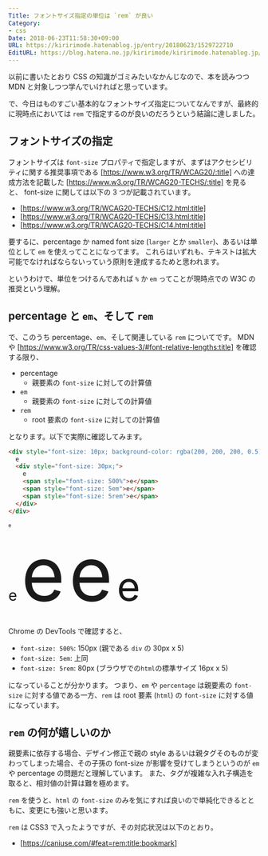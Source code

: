 ```yaml
---
Title: フォントサイズ指定の単位は `rem` が良い
Category:
- css
Date: 2018-06-23T11:58:30+09:00
URL: https://kiririmode.hatenablog.jp/entry/20180623/1529722710
EditURL: https://blog.hatena.ne.jp/kiririmode/kiririmode.hatenablog.jp/atom/entry/17391345971656858741
---
```



以前に書いたとおり CSS の知識がゴミみたいなかんじなので、本を読みつつ MDN と対象しつつ学んでいければと思っています。

で、今日はものすごい基本的なフォントサイズ指定についてなんですが、最終的に現時点においては `rem` で指定するのが良いのだろうという結論に達しました。

## フォントサイズの指定

フォントサイズは `font-size` プロパティで指定しますが、まずはアクセシビリティに関する推奨事項である [https://www.w3.org/TR/WCAG20/:title] への達成方法を記載した [https://www.w3.org/TR/WCAG20-TECHS/:title] を見ると、
font-size に関しては以下の 3 つが記載されています。

- [https://www.w3.org/TR/WCAG20-TECHS/C12.html:title]
- [https://www.w3.org/TR/WCAG20-TECHS/C13.html:title]
- [https://www.w3.org/TR/WCAG20-TECHS/C14.html:title]

要するに、percentage か named font size (`larger` とか `smaller`)、あるいは単位として `em` を使えってことになってます。
これらはいずれも、テキストは拡大可能でなければならないっていう原則を達成するためと思われます。

というわけで、単位をつけるんであれば `%` か `em` ってことが現時点での W3C の推奨という理解。

## percentage と `em`、そして `rem`

で、このうち percentage、`em`、そして関連している `rem` についてです。
MDN や [https://www.w3.org/TR/css-values-3/#font-relative-lengths:title] を確認する限り、

- percentage
    - 親要素の `font-size` に対しての計算値
- `em`
    - 親要素の `font-size` に対しての計算値
- `rem`
    - root 要素の `font-size` に対しての計算値

となります。以下で実際に確認してみます。

```html
<div style="font-size: 10px; background-color: rgba(200, 200, 200, 0.5)">
  e
  <div style="font-size: 30px;">
    e
    <span style="font-size: 500%">e</span>
    <span style="font-size: 5em">e</span>
    <span style="font-size: 5rem">e</span>
  </div>
</div>
```

<div style="font-size: 10px;">
  e
  <div style="font-size: 30px;">
    e
    <span style="font-size: 500%">e</span>
    <span style="font-size: 5em">e</span>
    <span style="font-size: 5rem">e</span>
  </div>
</div>

Chrome の DevTools で確認すると、

- `font-size: 500%`: 150px (親である `div` の 30px x 5)
- `font-size: 5em`: 上同
- `font-size: 5rem`: 80px (ブラウザでの`html`の標準サイズ 16px x 5)

になっていることが分かります。
つまり、`em` や `percentage` は親要素の `font-size` に対する値である一方、`rem` は root 要素 (`html`) の `font-size` に対する値になっています。

## `rem` の何が嬉しいのか

親要素に依存する場合、デザイン修正で親の style あるいは親タグそのものが変わってしまった場合、その子孫の font-size が影響を受けてしまうというのが `em` や percentage の問題だと理解しています。
また、タグが複雑な入れ子構造を取ると、相対値の計算は難を極めます。

`rem` を使うと、`html` の `font-size` のみを気にすれば良いので単純化できるとともに、変更にも強いと思います。

`rem` は CSS3 で入ったようですが、その対応状況は以下のとおり。

- [https://caniuse.com/#feat=rem:title:bookmark]
